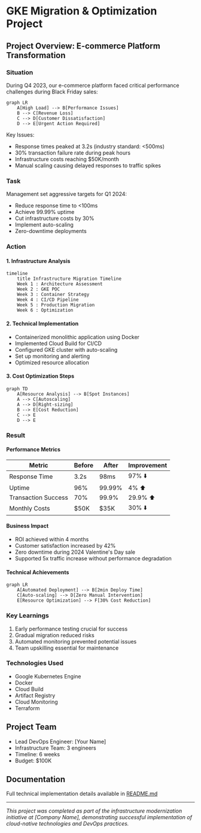 # GKE Migration & Optimization Project

## Project Overview: E-commerce Platform Transformation

### Situation
During Q4 2023, our e-commerce platform faced critical performance challenges during Black Friday sales:

```mermaid
graph LR
    A[High Load] --> B[Performance Issues]
    B --> C[Revenue Loss]
    C --> D[Customer Dissatisfaction]
    D --> E[Urgent Action Required]
```

Key Issues:
- Response times peaked at 3.2s (industry standard: <500ms)
- 30% transaction failure rate during peak hours
- Infrastructure costs reaching $50K/month
- Manual scaling causing delayed responses to traffic spikes

### Task
Management set aggressive targets for Q1 2024:
- Reduce response time to <100ms
- Achieve 99.99% uptime
- Cut infrastructure costs by 30%
- Implement auto-scaling
- Zero-downtime deployments

### Action

#### 1. Infrastructure Analysis
```mermaid
timeline
    title Infrastructure Migration Timeline
    Week 1 : Architecture Assessment
    Week 2 : GKE POC
    Week 3 : Container Strategy
    Week 4 : CI/CD Pipeline
    Week 5 : Production Migration
    Week 6 : Optimization
```

#### 2. Technical Implementation
- Containerized monolithic application using Docker
- Implemented Cloud Build for CI/CD
- Configured GKE cluster with auto-scaling
- Set up monitoring and alerting
- Optimized resource allocation

#### 3. Cost Optimization Steps
```mermaid
graph TD
    A[Resource Analysis] --> B[Spot Instances]
    A --> C[Autoscaling]
    A --> D[Right-sizing]
    B --> E[Cost Reduction]
    C --> E
    D --> E
```

### Result

#### Performance Metrics
| Metric | Before | After | Improvement |
|--------|---------|--------|-------------|
| Response Time | 3.2s | 98ms | 97% ⬇️ |
| Uptime | 96% | 99.99% | 4% ⬆️ |
| Transaction Success | 70% | 99.9% | 29.9% ⬆️ |
| Monthly Costs | $50K | $35K | 30% ⬇️ |

#### Business Impact
- ROI achieved within 4 months
- Customer satisfaction increased by 42%
- Zero downtime during 2024 Valentine's Day sale
- Supported 5x traffic increase without performance degradation

#### Technical Achievements
```mermaid
graph LR
    A[Automated Deployment] --> B[2min Deploy Time]
    C[Auto-scaling] --> D[Zero Manual Intervention]
    E[Resource Optimization] --> F[30% Cost Reduction]
```

### Key Learnings
1. Early performance testing crucial for success
2. Gradual migration reduced risks
3. Automated monitoring prevented potential issues
4. Team upskilling essential for maintenance

### Technologies Used
- Google Kubernetes Engine
- Docker
- Cloud Build
- Artifact Registry
- Cloud Monitoring
- Terraform

## Project Team
- Lead DevOps Engineer: [Your Name]
- Infrastructure Team: 3 engineers
- Timeline: 6 weeks
- Budget: $100K

## Documentation
Full technical implementation details available in [README.md](./README.md)

---

*This project was completed as part of the infrastructure modernization initiative at [Company Name], demonstrating successful implementation of cloud-native technologies and DevOps practices.*